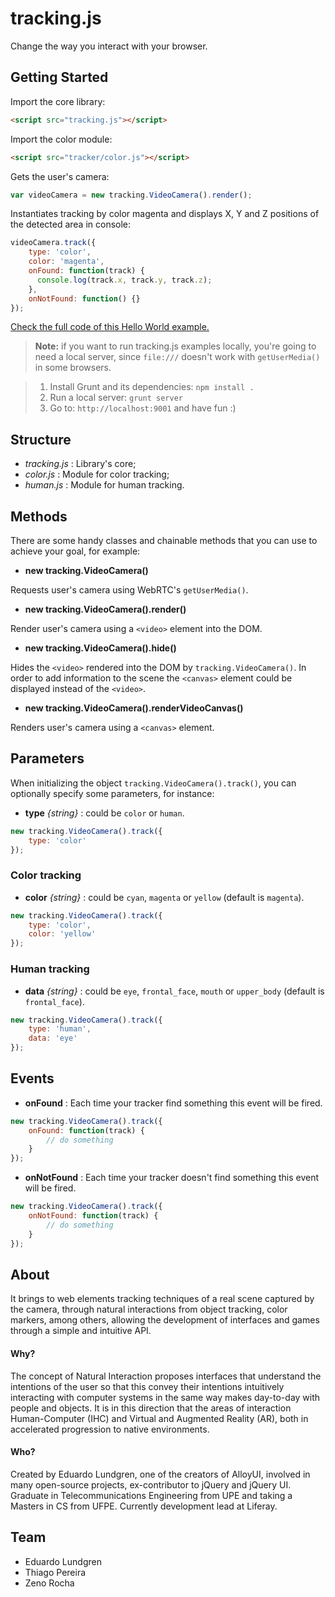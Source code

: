 # tracking.js

Change the way you interact with your browser.

## Getting Started

Import the core library:

``` html
<script src="tracking.js"></script>
```

Import the color module:

``` html
<script src="tracker/color.js"></script>
```

Gets the user's camera:

``` javascript
var videoCamera = new tracking.VideoCamera().render();
```

Instantiates tracking by color magenta and displays X, Y and Z positions of the detected area in console:


``` javascript
videoCamera.track({
    type: 'color',
    color: 'magenta',
    onFound: function(track) {
      console.log(track.x, track.y, track.z);
    },
    onNotFound: function() {}
});
```

[Check the full code of this Hello World example.](https://github.com/eduardolundgren/tracking.js/blob/master/examples/hello_world.html)

> **Note:** if you want to run tracking.js examples locally, you're going to need a local server, since `file:///` doesn't work with `getUserMedia()` in some browsers.

> 1. Install Grunt and its dependencies: `npm install .` 
> 2. Run a local server: `grunt server`
> 3. Go to: `http://localhost:9001` and have fun :)

## Structure

* *tracking.js* : Library's core;
* *color.js* : Module for color tracking;
* *human.js* : Module for human tracking.

## Methods

There are some handy classes and chainable methods that you can use to achieve your goal, for example:

* **new tracking.VideoCamera()**

Requests user's camera using WebRTC's `getUserMedia()`.

* **new tracking.VideoCamera().render()**

Render user's camera using a `<video>` element into the DOM.

* **new tracking.VideoCamera().hide()**

Hides the `<video>` rendered into the DOM by `tracking.VideoCamera()`. In order to add information to the scene the `<canvas>` element could be displayed instead of the `<video>`.

* **new tracking.VideoCamera().renderVideoCanvas()**

Renders user's camera using a `<canvas>` element.

## Parameters

When initializing the object `tracking.VideoCamera().track()`, you can optionally specify some parameters, for instance:

* **type** *{string}* : could be `color` or `human`.

``` javascript
new tracking.VideoCamera().track({ 
	type: 'color' 
});
```

### Color tracking

* **color** *{string}* : could be `cyan`, `magenta` or `yellow` (default is `magenta`).

``` javascript
new tracking.VideoCamera().track({ 
	type: 'color',
	color: 'yellow'
});
```

### Human tracking

* **data** *{string}* : could be `eye`, `frontal_face`, `mouth` or `upper_body` (default is `frontal_face`).

``` javascript
new tracking.VideoCamera().track({ 
	type: 'human',
	data: 'eye'
});
```

## Events

* **onFound** : Each time your tracker find something this event will be fired.

``` javascript
new tracking.VideoCamera().track({ 
	onFound: function(track) {
		// do something
	}
});
```

* **onNotFound** : Each time your tracker doesn't find something this event will be fired.

``` javascript
new tracking.VideoCamera().track({ 
	onNotFound: function(track) {
		// do something
	}
});
```

## About

It brings to web elements tracking techniques of a real scene captured by the camera, through natural interactions from object tracking, color markers, among others, allowing the development of interfaces and games through a simple and intuitive API.

#### Why?
The concept of Natural Interaction proposes interfaces that understand the intentions of the user so that this convey their intentions intuitively interacting with computer systems in the same way makes day-to-day with people and objects. It is in this direction that the areas of interaction Human-Computer (IHC) and Virtual and Augmented Reality (AR), both in accelerated progression to native environments.

#### Who?
Created by Eduardo Lundgren, one of the creators of AlloyUI, involved in many open-source projects, ex-contributor to jQuery and jQuery UI. Graduate in Telecommunications Engineering from UPE and taking a Masters in CS from UFPE. Currently development lead at Liferay.

## Team

* Eduardo Lundgren
* Thiago Pereira
* Zeno Rocha